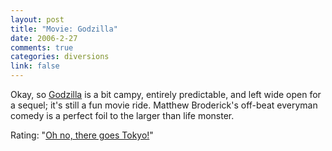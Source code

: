 ```yaml
--- 
layout: post
title: "Movie: Godzilla"
date: 2006-2-27
comments: true
categories: diversions
link: false
---
```

Okay, so <a href="http://imdb.com/title/tt0120685/" title="Godzilla">Godzilla</a> is a bit campy, entirely predictable, and left wide open for a sequel; it's still a fun movie ride. Matthew Broderick's off-beat everyman comedy is a perfect foil to the larger than life monster.

Rating: "<a href="http://www.sing365.com/music/lyric.nsf/GODZILLA-lyrics-Blue-Oyster-Cult/439EC33DBF214DC848256A1000088535" title="Blue Oyster Cult - Godzilla lyrics">Oh no, there goes Tokyo!</a>"
